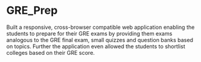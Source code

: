 # GRE_Prep
Built a responsive, cross-browser compatible web application enabling the students to prepare for their GRE exams by providing them exams analogous to the GRE final exam, small quizzes and question banks based on topics. Further the application even allowed the students to shortlist colleges based on their GRE score.
